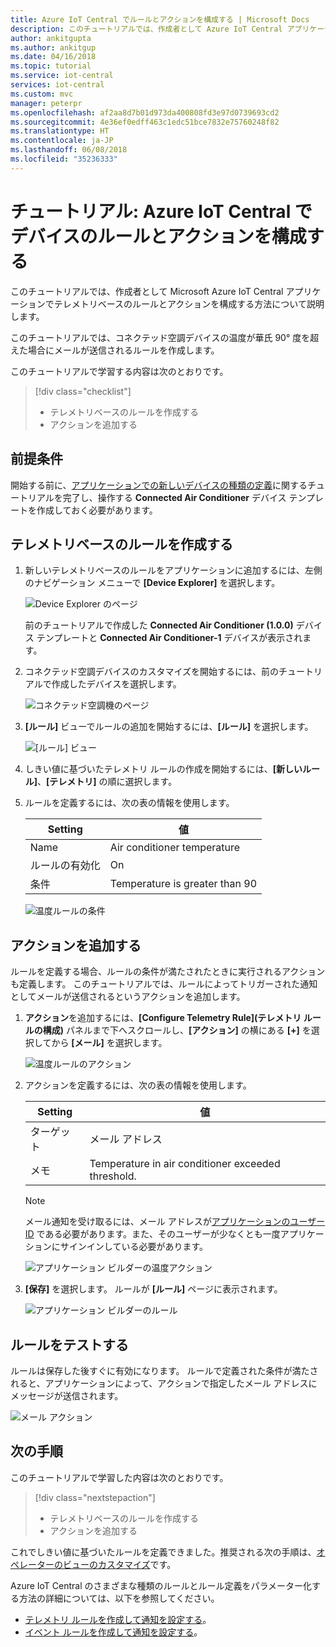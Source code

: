 ```yaml
---
title: Azure IoT Central でルールとアクションを構成する | Microsoft Docs
description: このチュートリアルでは、作成者として Azure IoT Central アプリケーションでテレメトリベースのルールとアクションを構成する方法について説明します。
author: ankitgupta
ms.author: ankitgup
ms.date: 04/16/2018
ms.topic: tutorial
ms.service: iot-central
services: iot-central
ms.custom: mvc
manager: peterpr
ms.openlocfilehash: af2aa8d7b01d973da400808fd3e97d0739693cd2
ms.sourcegitcommit: 4e36ef0edff463c1edc51bce7832e75760248f82
ms.translationtype: HT
ms.contentlocale: ja-JP
ms.lasthandoff: 06/08/2018
ms.locfileid: "35236333"
---
```

# <a name="tutorial-configure-rules-and-actions-for-your-device-in-azure-iot-central"></a>チュートリアル: Azure IoT Central でデバイスのルールとアクションを構成する

このチュートリアルでは、作成者として Microsoft Azure IoT Central アプリケーションでテレメトリベースのルールとアクションを構成する方法について説明します。

このチュートリアルでは、コネクテッド空調デバイスの温度が華氏 90&deg; 度を超えた場合にメールが送信されるルールを作成します。

このチュートリアルで学習する内容は次のとおりです。

> [!div class="checklist"]
> * テレメトリベースのルールを作成する
> * アクションを追加する

## <a name="prerequisites"></a>前提条件

開始する前に、[アプリケーションでの新しいデバイスの種類の定義](tutorial-define-device-type.md)に関するチュートリアルを完了し、操作する **Connected Air Conditioner** デバイス テンプレートを作成しておく必要があります。

## <a name="create-a-telemetry-based-rule"></a>テレメトリベースのルールを作成する

1. 新しいテレメトリベースのルールをアプリケーションに追加するには、左側のナビゲーション メニューで **[Device Explorer]** を選択します。

    ![Device Explorer のページ](media/tutorial-configure-rules/explorerpage.png)

    前のチュートリアルで作成した **Connected Air Conditioner (1.0.0)** デバイス テンプレートと **Connected Air Conditioner-1** デバイスが表示されます。

2. コネクテッド空調デバイスのカスタマイズを開始するには、前のチュートリアルで作成したデバイスを選択します。

    ![コネクテッド空調機のページ](media/tutorial-configure-rules/builderdevicelist.png)

3. **[ルール]** ビューでルールの追加を開始するには、**[ルール]** を選択します。

    ![[ルール] ビュー](media/tutorial-configure-rules/builderrulesview.png)

4. しきい値に基づいたテレメトリ ルールの作成を開始するには、**[新しいルール]**、**[テレメトリ]** の順に選択します。

5. ルールを定義するには、次の表の情報を使用します。

    | Setting     | 値                          |
    | ----------- | ------------------------------ |
    | Name        | Air conditioner temperature    |
    | ルールの有効化 | On                             |
    | 条件   | Temperature is greater than 90 |

    ![温度ルールの条件](media/tutorial-configure-rules/buildertemperaturerule.png)

## <a name="add-an-action"></a>アクションを追加する

ルールを定義する場合、ルールの条件が満たされたときに実行されるアクションも定義します。 このチュートリアルでは、ルールによってトリガーされた通知としてメールが送信されるというアクションを追加します。

1. **アクション**を追加するには、**[Configure Telemetry Rule]\(テレメトリ ルールの構成\)** パネルまで下へスクロールし、**[アクション]** の横にある **[+]** を選択してから **[メール]** を選択します。

    ![温度ルールのアクション](media/tutorial-configure-rules/builderaddaction.png)

2. アクションを定義するには、次の表の情報を使用します。

    | Setting   | 値                          |
    | --------- | ------------------------------ |
    | ターゲット        | メール アドレス             |
    | メモ     | Temperature in air conditioner exceeded threshold. |

    > [!NOTE]
    > メール通知を受け取るには、メール アドレスが[アプリケーションのユーザー ID](howto-administer.md) である必要があります。また、そのユーザーが少なくとも一度アプリケーションにサインインしている必要があります。

    ![アプリケーション ビルダーの温度アクション](media/tutorial-configure-rules/buildertemperatureaction.png)

3. **[保存]** を選択します。 ルールが **[ルール]** ページに表示されます。

    ![アプリケーション ビルダーのルール](media/tutorial-configure-rules/builderrules.png)

## <a name="test-the-rule"></a>ルールをテストする

ルールは保存した後すぐに有効になります。 ルールで定義された条件が満たされると、アプリケーションによって、アクションで指定したメール アドレスにメッセージが送信されます。

![メール アクション](media/tutorial-configure-rules/email.png)

## <a name="next-steps"></a>次の手順

このチュートリアルで学習した内容は次のとおりです。

<!-- Repeat task list from intro -->
> [!div class="nextstepaction"]
> * テレメトリベースのルールを作成する
> * アクションを追加する

これでしきい値に基づいたルールを定義できました。推奨される次の手順は、[オペレーターのビューのカスタマイズ](tutorial-customize-operator.md)です。

Azure IoT Central のさまざまな種類のルールとルール定義をパラメーター化する方法の詳細については、以下を参照してください。
* [テレメトリ ルールを作成して通知を設定する](howto-create-telemetry-rules.md)。
* [イベント ルールを作成して通知を設定する](howto-create-event-rules.md)。

<!-- Next tutorials in the sequence -->
